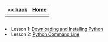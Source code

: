 
<style> 
 .markdown-body table {
   margin-bottom: -40px;
 }
 
 .markdown-body tbody {
    border-top: 2px solid #FFFFFF;
    border-bottom: 2px solid #FFFFFF;
    background-color: #FFFFFF;
}
 
.markdown-body td {
    border-right: 1px solid #FFFFFF;
    border-bottom: 1px solid #FFFFFF;
    padding: 5px;
}
</style>

| [<< back](../)                  | [Home](https://daniel-jb.github.io/CoderDojo)      |
| -------------                   | -----:                                             |
|              |       |

<br />
<li>Lesson 1: <a href="https://daniel-jb.github.io/CoderDojo/Python/Lesson_1-Downloading-And-Installing/">Downloading and Installing Python</a></li>
<li>Lesson 2: <a href="https://daniel-jb.github.io/CoderDojo/Python/Lesson_2-Python-Command-Line/">Python Command Line</a></li>
